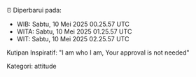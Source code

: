 ⏰ Diperbarui pada:
- WIB: Sabtu, 10 Mei 2025 00.25.57 UTC
- WITA: Sabtu, 10 Mei 2025 01.25.57 UTC
- WIT: Sabtu, 10 Mei 2025 02.25.57 UTC

Kutipan Inspiratif:
"I am who I am, Your approval is not needed"


Kategori: attitude

